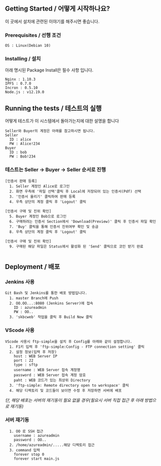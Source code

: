 
## Getting Started / 어떻게 시작하나요?

이 곳에서 설치에 관련된 이야기를 해주시면 좋습니다.

### Prerequisites / 선행 조건

```
OS : Linux(Debian 10)
```

### Installing / 설치

아래 명시된 Package Install은 필수 사항 입니다.

```
Nginx : 1.10.3
IPFS : 0.7.0
Incron : 0.5.10
Node.js : v12.19.0
```

## Running the tests / 테스트의 실행

어떻게 테스트가 이 시스템에서 돌아가는지에 대한 설명을 합니다

```
Seller와 Buyer의 계정은 아래를 참고하시면 됩니다.
Seller
  ID : alice
  PW : Alice!234
Buyer
  ID : bob
  PW : Bob!234
```
### 테스트는 Seller -> Buyer -> Seller 순서로 진행
```
[인증서 판매 등록]
  1. Seller 계정인 Alice로 로그인
  2. 화면 우측에 '파일 선택'클릭 후 Local에 저장되어 있는 인증서(Pdf) 선택
  3. '인증서 올리기' 클릭하여 판매 등록
  4. 우측 상단의 계정 클릭 후 'Logout' 클릭
  
[인증서 구매 및 진위 확인]
  5. Buyer 계정인 Bob으로 로그인
  6. 구매하려는 인증서 Section에서 'Download(Preview)' 클릭 후 인증서 파일 확인
  7. 'Buy' 클릭을 통해 인증서 진위여부 확인 및 송금
  8. 우측 상단의 계정 클릭 후 'Logout' 클릭
  
[인증서 구매 및 진위 확인]
  9. 구매된 해당 파일은 Status에서 활성화 된 'Send' 클릭으로 코인 받기 완료
  
```

## Deployment / 배포

### Jenkins 사용
```
Git Bash 및 Jenkins를 통한 배포 방법입니다.
  1. master Branch에 Push
  2. OO.OO...:8080 (Jenkins Server)에 접속
    ID : azureadmin
    PW : OO..
  3. 'skbcweb' 작업을 클릭 후 Build Now 클릭
```
### VScode 사용
```
VScode 사용시 ftp-simple을 설치 후 Config를 아래와 같이 설정합니다.
  1. F1키 입력 후 'ftp-simple:Config - FTP connection setting' 클릭
  2. 설정 정보(입력 후 저장)
    host : WEB Server IP
    port : 22
    type : sftp
    username : WEB Server 접속 계정명
    password : WEB Server 접속 계정 암호
    paht : WEB 코드가 있는 최상위 Directory
  3. 'ftp-simple: Remote directory open to workspace' 클릭
  4. 해당 디렉토리 및 코드들이 보이면 수정 후 저장하면 서버에 배포
```
*단, 해당 배포는 서버의 재기동이 필요 없을 경우(필요시 서버 직접 접근 후 아래 방법으로 재기동)*
### 서버 재기동
```
  1. OO 로 SSH 접근
    username : azureadmin
    password : OO..
  2. /home/azureadmin/.....해당 디렉토리 접근
  3. command 입력
    forever stop 0
    forever start main.js
```
